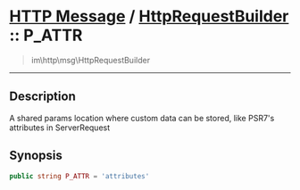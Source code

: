 # [HTTP Message](http.md) / [HttpRequestBuilder](http-HttpRequestBuilder.md) :: P_ATTR
 > im\http\msg\HttpRequestBuilder
____

## Description
A shared params location where custom data can be stored, like PSR7's attributes in ServerRequest

## Synopsis
```php
public string P_ATTR = 'attributes'
```
